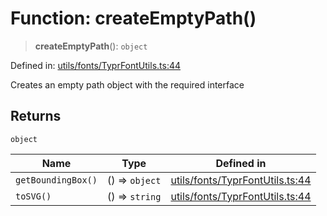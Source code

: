 # Function: createEmptyPath()

> **createEmptyPath**(): `object`

Defined in: [utils/fonts/TyprFontUtils.ts:44](https://github.com/humanbydefinition/p5.asciify/blob/da415d822fbe05fa59dd8bb5f8c6f704edbd5094/src/lib/utils/fonts/TyprFontUtils.ts#L44)

Creates an empty path object with the required interface

## Returns

`object`

| Name               | Type           | Defined in                                                                                                                                                                |
| ------------------ | -------------- | ------------------------------------------------------------------------------------------------------------------------------------------------------------------------- |
| `getBoundingBox()` | () => `object` | [utils/fonts/TyprFontUtils.ts:44](https://github.com/humanbydefinition/p5.asciify/blob/da415d822fbe05fa59dd8bb5f8c6f704edbd5094/src/lib/utils/fonts/TyprFontUtils.ts#L44) |
| `toSVG()`          | () => `string` | [utils/fonts/TyprFontUtils.ts:44](https://github.com/humanbydefinition/p5.asciify/blob/da415d822fbe05fa59dd8bb5f8c6f704edbd5094/src/lib/utils/fonts/TyprFontUtils.ts#L44) |
